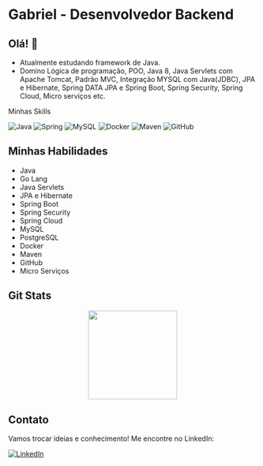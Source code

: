 # Gabriel - Desenvolvedor Backend

## Olá! 👋

-  Atualmente estudando framework de Java.
-  Domino Lógica de programação, POO, Java 8, Java Servlets com Apache Tomcat, Padrão MVC, Integração MYSQL com Java(JDBC), JPA e Hibernate, Spring DATA JPA e Spring Boot, Spring Security, Spring Cloud, Micro serviços etc.

Minhas Skills

![Java](https://img.shields.io/badge/Java-007396?style=for-the-badge&logo=java&logoColor=white)
![Spring](https://img.shields.io/badge/Spring-6DB33F?style=for-the-badge&logo=spring&logoColor=white)
![MySQL](https://img.shields.io/badge/MySQL-4479A1?style=for-the-badge&logo=mysql&logoColor=white)
![Docker](https://img.shields.io/badge/Docker-2496ED?style=for-the-badge&logo=docker&logoColor=white)
![Maven](https://img.shields.io/badge/Maven-C71A36?style=for-the-badge&logo=apache-maven&logoColor=white)
![GitHub](https://img.shields.io/badge/GitHub-181717?style=for-the-badge&logo=github&logoColor=white)

## Minhas Habilidades

- Java
- Go Lang
- Java Servlets
- JPA e Hibernate
- Spring Boot
- Spring Security
- Spring Cloud
- MySQL
- PostgreSQL
- Docker
- Maven
- GitHub
- Micro Serviços

  
## Git Stats

<div align="center">
  <a href="https://github.com/brielsene">
    <img height="180em" src="https://github-readme-stats.vercel.app/api?username=brielsene&show_icons=true&theme=dark&include_all_commits=true&count_private=true" />
  </a>
</div>




## Contato

Vamos trocar ideias e conhecimento! Me encontre no LinkedIn:

[![LinkedIn](https://img.shields.io/badge/LinkedIn-0077B5?style=for-the-badge&logo=linkedin&logoColor=white)](https://www.linkedin.com/in/gabrielsenec/)
